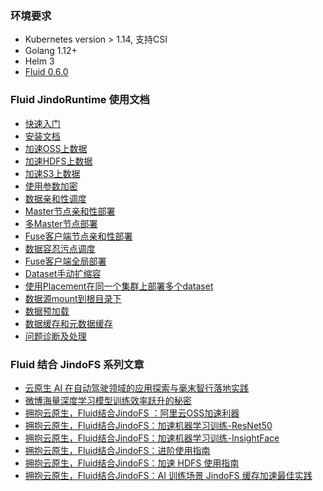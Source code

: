 ### 环境要求
* Kubernetes version > 1.14, 支持CSI
* Golang 1.12+
* Helm 3
* [Fluid 0.6.0](http://smartdata-binary.oss-cn-shanghai.aliyuncs.com/fluid/360/fluid-0.6.0.tgz)


### Fluid JindoRuntime 使用文档
* [快速入门](./common/jindo_fluid_quickStart.md)
* [安装文档](./common/jindo_fluid_install.md)
* [加速OSS上数据](./common/jindo_fluid_oss_ufs_example.md)
* [加速HDFS上数据](./common/jindo_fluid_hdfs_ufs_example.md)
* [加速S3上数据](./common/jindo_fluid_s3_ufs_example.md)
* [使用参数加密](./common/jindo_fluid_encryptOption.md)
* [数据亲和性调度](./common/jindo_fluid_nodeAffinity.md)
* [Master节点亲和性部署](./common/jindo_fluid_nodeselector_for_master.md)
* [多Master节点部署](./common/jindo_fluid_multimaster.md)
* [Fuse客户端节点亲和性部署](./common/jindo_fluid_fuse_nodeselector.md)
* [数据容忍污点调度](./common/jindo_fluid_toleration.md)
* [Fuse客户端全局部署](./common/jindo_fluid_globalfuse.md)
* [Dataset手动扩缩容](./common/jindo_fluid_autoscale.md)
* [使用Placement在同一个集群上部署多个dataset](./common/jindo_fluid_placement.md)
* [数据源mount到根目录下](./common/jindo_fluid_mount.md)
* [数据预加载](./common/jindo_fluid_dataload.md)
* [数据缓存和元数据缓存](./common/jindo_fluid_data_meta_cache.md)
* [问题诊断及处理](./common/jindo_fluid_question.md)



### Fluid 结合 JindoFS 系列文章
* [云原生 AI 在自动驾驶领域的应用探索与毫末智行落地实践](https://www.infoq.cn/article/YkTwXpZGaE86E29MdVo2)
* [微博海量深度学习模型训练效率跃升的秘密](https://www.infoq.cn/article/FClx4Cco6b1jomi6UZSy)
* [拥抱云原生，Fluid结合JindoFS ：阿里云OSS加速利器](jindo_fluid_jindofs_oss_introduce.md)
* [拥抱云原生，Fluid结合JindoFS：加速机器学习训练-ResNet50](jindo_fluid_resnet50_example.md)
* [拥抱云原生，Fluid结合JindoFS：加速机器学习训练-InsightFace](jindo_fluid_insightFace_example.md)
* [拥抱云原生，Fluid结合JindoFS：进阶使用指南](jindo_fluid_jindofs_step_introduce.md)
* [拥抱云原生，Fluid结合JindoFS：加速 HDFS 使用指南](jindo_fluid_jindofs_hdfs_introduce.md)
* [拥抱云原生，Fluid结合JindoFS：AI 训练场景 JindoFS 缓存加速最佳实践](jindo_fluid_cache_performance_report.md)